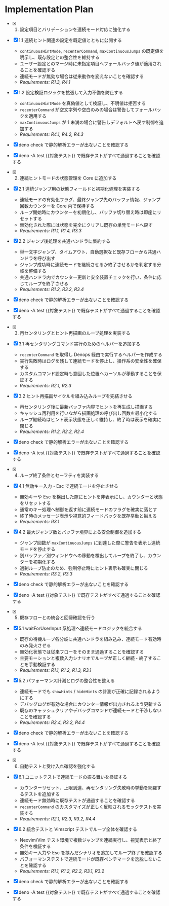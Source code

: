 # Implementation Plan

- [x] 1. 設定項目とバリデーションを連続モード対応に強化する
- [x] 1.1 連続ヒント関連の設定を既定値とともに公開する
  - `continuousHintMode`, `recenterCommand`, `maxContinuousJumps` の既定値を明示し、既存設定との整合性を維持する
  - ユーザー設定とのマージ時に未指定項目へフォールバック値が適用されることを確認する
  - 連続モードが無効な場合は従来動作を変えないことを確認する
  - _Requirements: R1.3, R4.1_
- [x] 1.2 設定検証ロジックを拡張して入力不備を防止する
  - `continuousHintMode` を真偽値として検証し、不明値は拒否する
  - `recenterCommand` が空文字列や空白のみの場合は警告してフォールバックを適用する
  - `maxContinuousJumps` が 1 未満の場合に警告しデフォルトへ戻す制御を追加する
  - _Requirements: R4.1, R4.2, R4.3_
- [x] deno check で静的解析エラーが出ないことを確認する
- [x] deno -A test {{対象テスト}} で既存テストがすべて通過することを確認する

- [x] 2. 連続ヒントモードの状態管理を Core に追加する
- [x] 2.1 連続ジャンプ用の状態フィールドと初期化処理を実装する
  - 連続モードの有効化フラグ、最終ジャンプ先のバッファ情報、ジャンプ回数カウンターを Core 内で保持する
  - ループ開始時にカウンターを初期化し、バッファ切り替え時は即座にリセットする
  - 無効化された際には状態を完全にクリアし既存の単発モードへ戻す
  - _Requirements: R1.1, R1.4, R3.3_
- [x] 2.2 ジャンプ後処理を共通ハンドラに集約する
  - 単一文字ジャンプ、タイムアウト、自動選択など既存フローから共通ハンドラを呼び出す
  - ジャンプ成功時に連続モードを継続させるか終了させるかを判定する分岐を整備する
  - 共通ハンドラ内でカウンター更新と安全装置チェックを行い、条件に応じてループを終了させる
  - _Requirements: R1.2, R3.2, R3.4_
- [x] deno check で静的解析エラーが出ないことを確認する
- [x] deno -A test {{対象テスト}} で既存テストがすべて通過することを確認する

- [x] 3. 再センタリングとヒント再描画のループ処理を実装する
- [x] 3.1 再センタリングコマンド実行のためのヘルパーを追加する
  - `recenterCommand` を取得し Denops 経由で実行するヘルパーを作成する
  - 実行失敗時はログを残して連続モードを停止し、操作系の安全性を確保する
  - カスタムコマンド設定時も意図した位置へカーソルが移動することを保証する
  - _Requirements: R2.1, R2.3_
- [x] 3.2 ヒント再描画サイクルを組み込みループを完結させる
  - 再センタリング後に最新バッファ内容でヒントを再生成し描画する
  - キャッシュ再利用を行いながら描画処理の呼び出し回数を最小化する
  - ループ継続時はヒント表示状態を正しく維持し、終了時は表示を確実に閉じる
  - _Requirements: R1.2, R2.2, R2.4_
- [x] deno check で静的解析エラーが出ないことを確認する
- [x] deno -A test {{対象テスト}} で既存テストがすべて通過することを確認する

- [x] 4. ループ終了条件とセーフティを実装する
- [x] 4.1 無効キー入力・Esc で連続モードを停止させる
  - 無効キーや Esc を検出した際にヒントを非表示にし、カウンターと状態をリセットする
  - 通常のキー処理へ制御を返す前に連続モードのフラグを確実に落とす
  - 終了時のメッセージ表示や視覚的フィードバックを既存挙動と揃える
  - _Requirements: R3.1_
- [x] 4.2 最大ジャンプ数とバッファ境界による安全制御を追加する
  - ジャンプ回数が `maxContinuousJumps` に到達した際に警告を表示し連続モードを停止する
  - 別バッファ／別ウィンドウへの移動を検出してループを終了し、カウンターを初期化する
  - 過剰ループ防止のため、強制停止時にヒント表示も確実に閉じる
  - _Requirements: R3.2, R3.3_
- [x] deno check で静的解析エラーが出ないことを確認する
- [x] deno -A test {{対象テスト}} で既存テストがすべて通過することを確認する

- [x] 5. 既存フローとの統合と回帰確認を行う
- [x] 5.1 waitForUserInput 系処理へ連続モードロジックを統合する
  - 既存の待機ループ各分岐に共通ハンドラを組み込み、連続モード有効時のみ発火させる
  - 無効化状態では従来フローをそのまま通過することを確認する
  - 主要モーションと複数入力シナリオでループが正しく継続・終了することを手動検証する
  - _Requirements: R1.1, R1.2, R1.3, R3.1_
- [x] 5.2 パフォーマンス計測とログの整合性を整える
  - 連続モードでも `showHints` / `hideHints` の計測が正確に記録されるようにする
  - デバッグログが有効な場合にカウンター情報が出力されるよう更新する
  - 既存のキャッシュクリアやデバッグコマンドが連続モードと干渉しないことを確認する
  - _Requirements: R2.4, R3.2, R4.4_
- [x] deno check で静的解析エラーが出ないことを確認する
- [x] deno -A test {{対象テスト}} で既存テストがすべて通過することを確認する

- [x] 6. 自動テストと受け入れ確認を強化する
- [x] 6.1 ユニットテストで連続モードの振る舞いを検証する
  - カウンターリセット、上限到達、再センタリング失敗時の挙動を網羅するテストを追加する
  - 連続モード無効時に既存テストが通過することを確認する
  - `recenterCommand` のカスタマイズが正しく反映されるモックテストを実装する
  - _Requirements: R2.1, R2.3, R3.2, R4.4_
- [x] 6.2 統合テストと Vimscript テストでループ全体を確認する
  - Neovim/Vim テスト環境で複数ジャンプを連続実行し、視覚表示と終了条件を検証する
  - 無効キー入力や Esc を挟んだシナリオを追加してループ終了を確認する
  - パフォーマンステストで連続モードが既存ベンチマークを逸脱しないことを確認する
  - _Requirements: R1.1, R1.2, R2.2, R3.1, R3.2_
- [x] deno check で静的解析エラーが出ないことを確認する
- [x] deno -A test {{対象テスト}} で既存テストがすべて通過することを確認する
